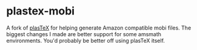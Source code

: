 plastex-mobi
============

A fork of [plasTeX](http://plastex.sourceforge.net/) for helping generate Amazon compatible mobi files.  The biggest changes
I made are better support for some amsmath environments.  You'd probably be better off using plasTeX itself.
